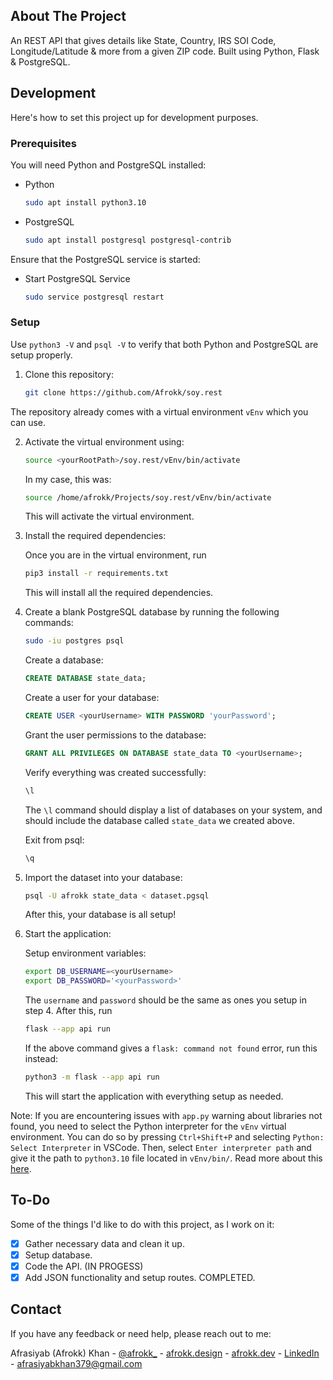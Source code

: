 ## About The Project

An REST API that gives details like State, Country, IRS SOI Code, Longitude/Latitude & more from a given ZIP code. Built using Python, Flask & PostgreSQL.

## Development
Here's how to set this project up for development purposes.

### Prerequisites
You will need Python and PostgreSQL installed:

* Python
  ```sh
  sudo apt install python3.10

* PostgreSQL
  ```sh
  sudo apt install postgresql postgresql-contrib 

Ensure that the PostgreSQL service is started:
* Start PostgreSQL Service
  ```sh
  sudo service postgresql restart

### Setup
Use `python3 -V` and `psql -V` to verify that both Python and PostgreSQL are setup properly. 

1. Clone this repository:
   ```sh
   git clone https://github.com/Afrokk/soy.rest
   ```
  The repository already comes with a virtual environment `vEnv` which you can use. 

2. Activate the virtual environment using: 
    ```sh
    source <yourRootPath>/soy.rest/vEnv/bin/activate
    ```
    In my case, this was:
    ```sh
    source /home/afrokk/Projects/soy.rest/vEnv/bin/activate
    ```

    This will activate the virtual environment. 

3. Install the required dependencies:

    Once you are in the virtual environment, run
    ```sh
    pip3 install -r requirements.txt
    ```
    This will install all the required dependencies.
  
4. Create a blank PostgreSQL database by running the following commands:
    ```sh
    sudo -iu postgres psql
    ```

    Create a database:
    ```sql
    CREATE DATABASE state_data;
    ```

    Create a user for your database:
    ```sql
    CREATE USER <yourUsername> WITH PASSWORD 'yourPassword';
    ```

    Grant the user permissions to the database:
    ```sql
    GRANT ALL PRIVILEGES ON DATABASE state_data TO <yourUsername>;
    ```

    Verify everything was created successfully:
    ```sh
    \l
    ```
    The `\l` command should display a list of databases on your system, and should include the database called `state_data` we created above.

    Exit from psql:
    ```sh
    \q
    ```

5. Import the dataset into your database:
    ```sh
    psql -U afrokk state_data < dataset.pgsql
    ```
    After this, your database is all setup!

6. Start the application:

    Setup environment variables:
    ```sh
    export DB_USERNAME=<yourUsername>
    export DB_PASSWORD='<yourPassword>'
    ```
    The `username` and `password` should be the same as ones you setup in step 4. After this, run

    ```sh
    flask --app api run
    ```
    If the above command gives a `flask: command not found` error, run this instead:
    ```sh
    python3 -m flask --app api run
    ```
    This will start the application with everything setup as needed.

Note: If you are encountering issues with `app.py` warning about libraries not found, you need to select the Python interpreter for the `vEnv` virtual environment. You can do so by pressing `Ctrl+Shift+P` and selecting `Python: Select Interpreter` in VSCode. Then, select `Enter interpreter path` and give it the path to `python3.10` file located in `vEnv/bin/`. Read more about this [here](https://code.visualstudio.com/docs/python/environments#_using-the-create-environment-command).

## To-Do
Some of the things I'd like to do with this project, as I work on it:

- [x] Gather necessary data and clean it up.
- [x] Setup database.
- [x] Code the API. (IN PROGESS)
- [x] Add JSON functionality and setup routes. COMPLETED.

## Contact
If you have any feedback or need help, please reach out to me:

Afrasiyab (Afrokk) Khan - [@afrokk_](https://www.instagram.com/afrokk_/) - [afrokk.design](https://afrokk.design/) - [afrokk.dev](https://afrokk.dev/) - [LinkedIn](https://www.linkedin.com/in/afrasiyab-k/) - afrasiyabkhan379@gmail.com
